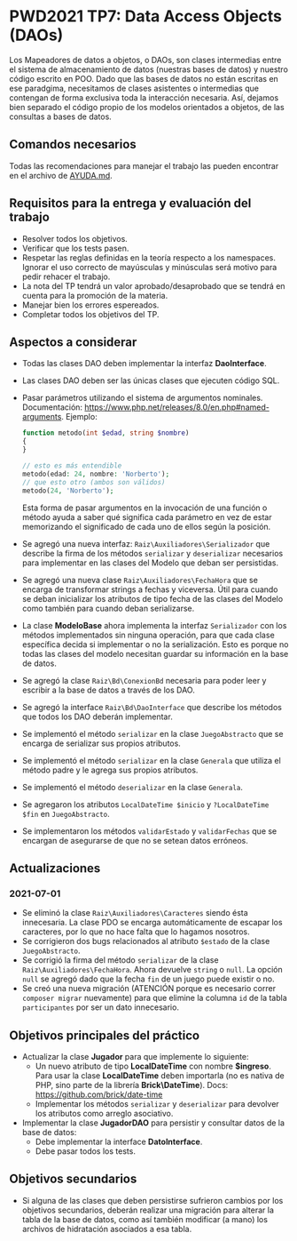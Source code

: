 # PWD2021 TP7: Data Access Objects (DAOs)

Los Mapeadores de datos a objetos, o DAOs, son clases intermedias entre el sistema de almacenamiento de datos (nuestras bases de datos) y nuestro código escrito en POO. Dado que las bases de datos no están escritas en ese paradgima, necesitamos de clases asistentes o intermedias que contengan de forma exclusiva toda la interacción necesaria. Así, dejamos bien separado el código propio de los modelos orientados a objetos, de las consultas a bases de datos.

## Comandos necesarios

Todas las recomendaciones para manejar el trabajo las pueden encontrar en el archivo de [AYUDA.md](AYUDA.md).

## Requisitos para la entrega y evaluación del trabajo

- Resolver todos los objetivos.
- Verificar que los tests pasen.
- Respetar las reglas definidas en la teoría respecto a los namespaces. Ignorar el uso correcto de mayúsculas y minúsculas será motivo para pedir rehacer el trabajo.
- La nota del TP tendrá un valor aprobado/desaprobado que se tendrá en cuenta para la promoción de la materia.
- Manejar bien los errores espereados.
- Completar todos los objetivos del TP.

## Aspectos a considerar

- Todas las clases DAO deben implementar la interfaz **DaoInterface**.
- Las clases DAO deben ser las únicas clases que ejecuten código SQL.
- Pasar parámetros utilizando el sistema de argumentos nominales. Documentación: https://www.php.net/releases/8.0/en.php#named-arguments. Ejemplo:

  ```php
  function metodo(int $edad, string $nombre)
  {
  }

  // esto es más entendible
  metodo(edad: 24, nombre: 'Norberto');
  // que esto otro (ambos son válidos)
  metodo(24, 'Norberto');
  ```

  Esta forma de pasar argumentos en la invocación de una función o método ayuda a saber qué significa cada parámetro en vez de estar memorizando el significado de cada uno de ellos según la posición.

- Se agregó una nueva interfaz: `Raiz\Auxiliadores\Serializador` que describe la firma de los métodos `serializar` y `deserializar` necesarios para implementar en las clases del Modelo que deban ser persistidas.
- Se agregó una nueva clase `Raiz\Auxiliadores\FechaHora` que se encarga de transformar strings a fechas y viceversa. Útil para cuando se deban inicializar los atributos de tipo fecha de las clases del Modelo como también para cuando deban serializarse.
- La clase **ModeloBase** ahora implementa la interfaz `Serializador` con los métodos implementados sin ninguna operación, para que cada clase específica decida si implementar o no la serialización. Esto es porque no todas las clases del modelo necesitan guardar su información en la base de datos.
- Se agregó la clase `Raiz\Bd\ConexionBd` necesaria para poder leer y escribir a la base de datos a través de los DAO.
- Se agregó la interface `Raiz\Bd\DaoInterface` que describe los métodos que todos los DAO deberán implementar.
- Se implementó el método `serializar` en la clase `JuegoAbstracto` que se encarga de serializar sus propios atributos.
- Se implementó el método `serializar` en la clase `Generala` que utiliza el método padre y le agrega sus propios atributos.
- Se implementó el método `deserializar` en la clase `Generala`.
- Se agregaron los atributos `LocalDateTime $inicio` y `?LocalDateTime $fin` en `JuegoAbstracto`.
- Se implementaron los métodos `validarEstado` y `validarFechas` que se encargan de asegurarse de que no se setean datos erróneos.

## Actualizaciones

### 2021-07-01

- Se eliminó la clase `Raiz\Auxiliadores\Caracteres` siendo ésta innecesaria. La clase PDO se encarga automáticamente de escapar los caracteres, por lo que no hace falta que lo hagamos nosotros.
- Se corrigieron dos bugs relacionados al atributo `$estado` de la clase `JuegoAbstracto`.
- Se corrigió la firma del método `serializar` de la clase `Raiz\Auxiliadores\FechaHora`. Ahora devuelve `string` o `null`. La opción `null` se agregó dado que la fecha `fin` de un juego puede existir o no.
- Se creó una nueva migración (ATENCIÓN porque es necesario correr `composer migrar` nuevamente) para que elimine la columna `id` de la tabla `participantes` por ser un dato innecesario.

## Objetivos principales del práctico

- Actualizar la clase **Jugador** para que implemente lo siguiente:
  - Un nuevo atributo de tipo **LocalDateTime** con nombre **$ingreso**. Para usar la clase **LocalDateTime** deben importarla (no es nativa de PHP, sino parte de la librería **Brick\DateTime**). Docs: https://github.com/brick/date-time
  - Implementar los métodos `serializar` y `deserializar` para devolver los atributos como arreglo asociativo.
- Implementar la clase **JugadorDAO** para persistir y consultar datos de la base de datos:
  - Debe implementar la interface **DatoInterface**.
  - Debe pasar todos los tests.

## Objetivos secundarios

- Si alguna de las clases que deben persistirse sufrieron cambios por los objetivos secundarios, deberán realizar una migración para alterar la tabla de la base de datos, como así también modificar (a mano) los archivos de hidratación asociados a esa tabla.
